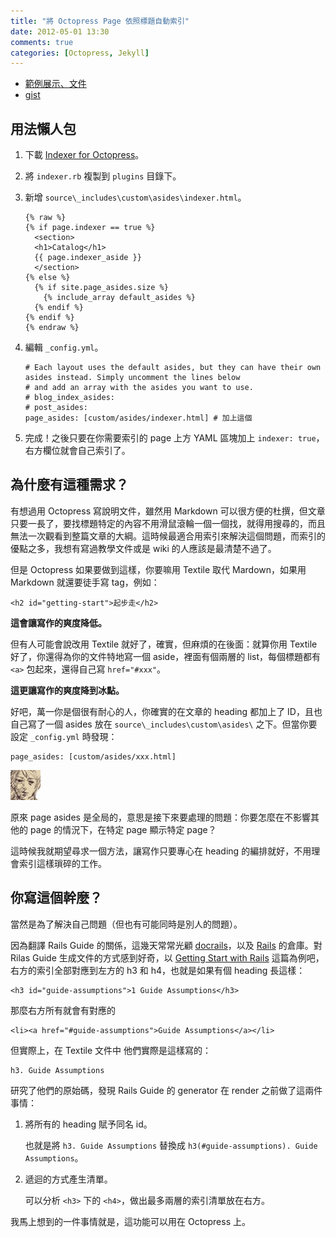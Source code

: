 ```yaml
---
title: "將 Octopress Page 依照標題自動索引"
date: 2012-05-01 13:30
comments: true
categories: [Octopress, Jekyll]
---
```


*   [範例展示、文件](/projects/octopress-indexer)
*   [gist](https://gist.github.com/2565249/6151c81f7af333d5c1d9dd0b2bdcba2c7a966dca)

## 用法懶人包

1.  下載 [Indexer for Octopress](https://gist.github.com/gists/2565249/download)。
2.  將 `indexer.rb` 複製到 `plugins` 目錄下。
3.  新增 `source\_includes\custom\asides\indexer.html`。

        {% raw %}
        {% if page.indexer == true %}
          <section>
          <h1>Catalog</h1>
          {{ page.indexer_aside }}
          </section>
        {% else %}
          {% if site.page_asides.size %}
            {% include_array default_asides %}
          {% endif %}
        {% endif %}
        {% endraw %}

4.  編輯 `_config.yml`。

        # Each layout uses the default asides, but they can have their own asides instead. Simply uncomment the lines below
        # and add an array with the asides you want to use.
        # blog_index_asides:
        # post_asides:
        page_asides: [custom/asides/indexer.html] # 加上這個

5.  完成！之後只要在你需要索引的 page 上方 YAML 區塊加上 `indexer: true`，右方欄位就會自己索引了。

<!-- more -->

## 為什麼有這種需求？

有想過用 Octopress 寫說明文件，雖然用 Markdown 可以很方便的杜撰，但文章只要一長了，要找標題特定的內容不用滑鼠滾輪一個一個找，就得用搜尋的，而且無法一次觀看到整篇文章的大綱。這時候最適合用索引來解決這個問題，而索引的優點之多，我想有寫過教學文件或是 wiki 的人應該是最清楚不過了。

但是 Octopress 如果要做到這樣，你要嘛用 Textile 取代 Mardown，如果用 Markdown 就還要徒手寫 tag，例如：

    <h2 id="getting-start">起步走</h2>

**這會讓寫作的爽度降低。**

但有人可能會說改用 Textile 就好了，確實，但麻煩的在後面：就算你用 Textile 好了，你還得為你的文件特地寫一個 aside，裡面有個兩層的 list，每個標題都有 `<a>` 包起來，還得自己寫 `href="#xxx"`。

**這更讓寫作的爽度降到冰點。**

好吧，萬一你是個很有耐心的人，你確實的在文章的 heading 都加上了 ID，且也自己寫了一個 asides 放在 `source\_includes\custom\asides\` 之下。但當你要設定 `_config.yml` 時發現：

    page_asides: [custom/asides/xxx.html]

![](/images/dead-eyes.jpg)

原來 page asides 是全局的，意思是接下來要處理的問題：你要怎麼在不影響其他的 page 的情況下，在特定 page 顯示特定 page？

這時候我就期望尋求一個方法，讓寫作只要專心在 heading 的編排就好，不用理會索引這樣瑣碎的工作。

## 你寫這個幹麼？

當然是為了解決自己問題（但也有可能同時是別人的問題）。

因為翻譯 Rails Guide 的關係，這幾天常常光顧 [docrails](https://github.com/lifo/docrails)，以及 [Rails](https://github.com/rails/rails) 的倉庫。對 Rilas Guide 生成文件的方式感到好奇，以 [Getting Start with Rails](http://guides.rubyonrails.org/getting_started.html) 這篇為例吧，右方的索引全部對應到左方的 h3 和 h4，也就是如果有個 heading 長這樣：

    <h3 id="guide-assumptions">1 Guide Assumptions</h3>

那麼右方所有就會有對應的

    <li><a href="#guide-assumptions">Guide Assumptions</a></li>

但實際上，在 Textile 文件中 他們實際是這樣寫的：

    h3. Guide Assumptions

研究了他們的原始碼，發現 Rails Guide 的 generator 在 render 之前做了這兩件事情：

1.  將所有的 heading 賦予同名 id。

    也就是將 `h3. Guide Assumptions` 替換成 `h3(#guide-assumptions). Guide Assumptions`。

2.  遞迴的方式產生清單。

    可以分析 `<h3>` 下的 `<h4>`，做出最多兩層的索引清單放在右方。

我馬上想到的一件事情就是，這功能可以用在 Octopress 上。